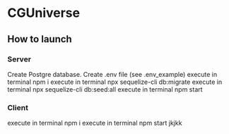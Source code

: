 # CGUniverse

## How to launch

### Server
Create Postgre database.
Create .env file (see .env_example)
execute in terminal npm i
execute in terminal npx sequelize-cli db:migrate
execute in terminal npx sequelize-cli db:seed:all
execute in terminal npm start

### Client
execute in terminal npm i
execute in terminal npm start
jkjkk

